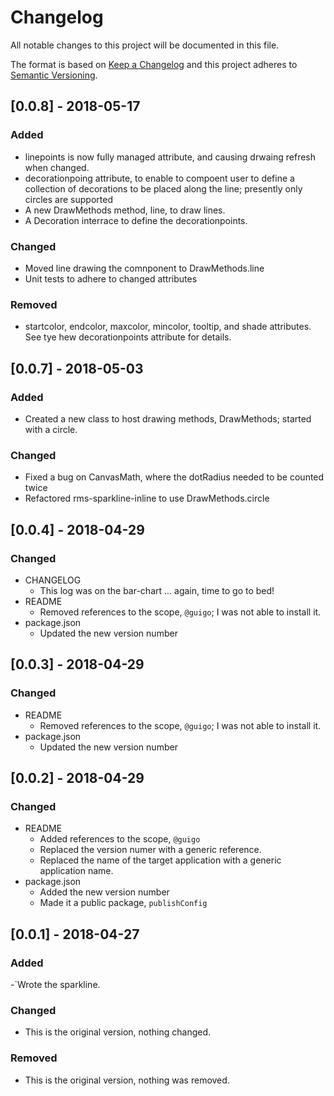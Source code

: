 # Changelog
All notable changes to this project will be documented in this file.

The format is based on [Keep a Changelog](http://keepachangelog.com/en/1.0.0/)
and this project adheres to [Semantic Versioning](http://semver.org/spec/v2.0.0.html).

## [0.0.8] - 2018-05-17
### Added
- linepoints is now fully managed attribute, and causing drwaing refresh when changed.
- decorationpoing attribute, to enable to compoent user to define a collection of decorations to be placed along the line; presently only circles are supported
- A new DrawMethods method, line, to draw lines.
- A Decoration interrace to define the decorationpoints.

### Changed
- Moved line drawing the comnponent to DrawMethods.line
- Unit tests to adhere to changed attributes

### Removed
- startcolor, endcolor, maxcolor, mincolor, tooltip, and shade attributes. See tye hew decorationpoints attribute for details.

## [0.0.7] - 2018-05-03
### Added
- Created a new class to host drawing methods, DrawMethods; started with a circle.

### Changed
- Fixed a bug on CanvasMath, where the dotRadius needed to be counted twice
- Refactored rms-sparkline-inline to use DrawMethods.circle

## [0.0.4] - 2018-04-29
### Changed
* CHANGELOG
    * This log was on the bar-chart ... again, time to go to bed!
* README
    * Removed references to the scope, `@guigo`; I was not able to install it.
* package.json
    * Updated the new version number

## [0.0.3] - 2018-04-29
### Changed
* README
    * Removed references to the scope, `@guigo`; I was not able to install it.
* package.json
    * Updated the new version number

## [0.0.2] - 2018-04-29
### Changed
* README
    * Added references to the scope, `@guigo`
    * Replaced the version numer with a generic reference.
    * Replaced the name of the target application with a generic application name.
* package.json
    * Added the new version number
    * Made it a public package, `publishConfig`

## [0.0.1] - 2018-04-27
### Added
-`Wrote the sparkline.

### Changed
- This is the original version, nothing changed.

### Removed
- This is the original version, nothing was removed.
